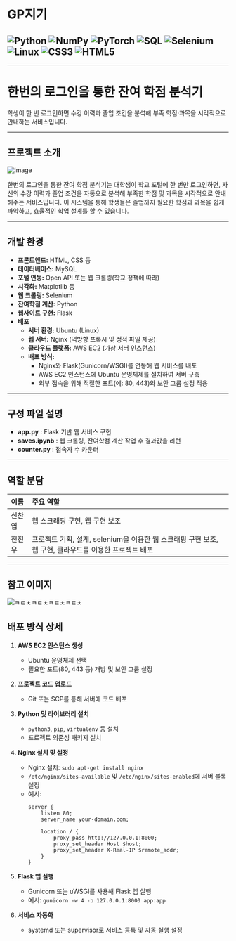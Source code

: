 # GP지기

![Python](https://img.shields.io/badge/Python-3776AB?style=for-the-badge&logo=python&logoColor=white)
![NumPy](https://img.shields.io/badge/numpy-013243?style=for-the-badge&logo=numpy&logoColor=white)
![PyTorch](https://img.shields.io/badge/pytorch-EE4C2C?style=for-the-badge&logo=pytorch&logoColor=white)
![SQL](https://img.shields.io/badge/SQL-4479A1?style=for-the-badge&logo=postgresql&logoColor=white)
![Selenium](https://img.shields.io/badge/Selenium-43B02A?style=for-the-badge&logo=selenium&logoColor=white)
![Linux](https://img.shields.io/badge/Linux-FCC624?style=for-the-badge&logo=linux&logoColor=black)
![CSS3](https://img.shields.io/badge/CSS3-1572B6?style=for-the-badge&logo=css3&logoColor=white)
![HTML5](https://img.shields.io/badge/HTML5-E34F26?style=for-the-badge&logo=html5&logoColor=white)
---

---

# 한번의 로그인을 통한 잔여 학점 분석기

학생이 한 번 로그인하면 수강 이력과 졸업 조건을 분석해 부족 학점·과목을 시각적으로 안내하는 서비스입니다.

---

## 프로젝트 소개

![image](https://user-images.githubusercontent.com/54899906/121851316-ecca5100-cd28-11eb-89a1-9d062eae09d5.png)

한번의 로그인을 통한 잔여 학점 분석기는 대학생이 학교 포털에 한 번만 로그인하면,
자신의 수강 이력과 졸업 조건을 자동으로 분석해 부족한 학점 및 과목을 시각적으로 안내해주는 서비스입니다.
이 시스템을 통해 학생들은 졸업까지 필요한 학점과 과목을 쉽게 파악하고, 효율적인 학업 설계를 할 수 있습니다.

---

## 개발 환경

- **프론트엔드:** HTML, CSS 등
- **데이터베이스:** MySQL
- **포털 연동:** Open API 또는 웹 크롤링(학교 정책에 따라)
- **시각화:** Matplotlib 등
- **웹 크롤링:** Selenium
- **잔여학점 계산:** Python
- **웹사이트 구현:** Flask
- **배포**
    - **서버 환경:** Ubuntu (Linux)
    - **웹 서버:** Nginx (역방향 프록시 및 정적 파일 제공)
    - **클라우드 플랫폼:** AWS EC2 (가상 서버 인스턴스)
    - **배포 방식:**
        - Nginx와 Flask(Gunicorn/WSGI)를 연동해 웹 서비스를 배포
        - AWS EC2 인스턴스에 Ubuntu 운영체제를 설치하여 서버 구축
        - 외부 접속을 위해 적절한 포트(예: 80, 443)와 보안 그룹 설정 적용

---

## 구성 파일 설명

- **app.py** : Flask 기반 웹 서비스 구현
- **saves.ipynb** : 웹 크롤링, 잔여학점 계산 작업 후 결과값을 리턴
- **counter.py** : 접속자 수 카운터

---
## 역할 분담

| 이름 | 주요 역할 |
| :-- | :-- |
| 신찬엽 | 웹 스크래핑 구현, 웹 구현 보조 |
| 전진우 | 프로젝트 기획, 설계, selenium을 이용한 웹 스크래핑 구현 보조,  웹 구현, 클라우드를 이용한 프로젝트 배포|
---

## 참고 이미지

![ㅋㅌㅊㅋㅌㅊㅋㅌㅊㅋㅌㅊ](https://github.com/user-attachments/assets/e8972f53-7bc8-4bf0-af3c-0cded6e08249)

## 배포 방식 상세

1. **AWS EC2 인스턴스 생성**
   - Ubuntu 운영체제 선택
   - 필요한 포트(80, 443 등) 개방 및 보안 그룹 설정

2. **프로젝트 코드 업로드**
   - Git 또는 SCP를 통해 서버에 코드 배포

3. **Python 및 라이브러리 설치**
   - `python3`, `pip`, `virtualenv` 등 설치
   - 프로젝트 의존성 패키지 설치

4. **Nginx 설치 및 설정**
   - Nginx 설치: `sudo apt-get install nginx`
   - `/etc/nginx/sites-available` 및 `/etc/nginx/sites-enabled`에 서버 블록 설정
   - 예시:
     ```
     server {
         listen 80;
         server_name your-domain.com;

         location / {
             proxy_pass http://127.0.0.1:8000;
             proxy_set_header Host $host;
             proxy_set_header X-Real-IP $remote_addr;
         }
     }
     ```

5. **Flask 앱 실행**
   - Gunicorn 또는 uWSGI를 사용해 Flask 앱 실행
   - 예시: `gunicorn -w 4 -b 127.0.0.1:8000 app:app`

6. **서비스 자동화**
   - systemd 또는 supervisor로 서비스 등록 및 자동 실행 설정
